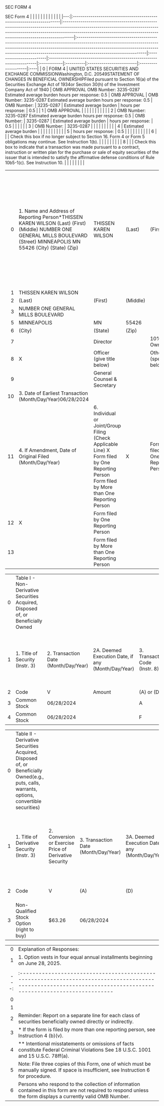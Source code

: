

SEC FORM 4


SEC Form 4 |    |                                                                        |                                                                                                                                                                                                                                                |                                                                                                                                                                                                                                                                              |                          |                                                                        |             |           |                          |                     |     |
|---:|:-----------------------------------------------------------------------|:-----------------------------------------------------------------------------------------------------------------------------------------------------------------------------------------------------------------------------------------------|:-----------------------------------------------------------------------------------------------------------------------------------------------------------------------------------------------------------------------------------------------------------------------------|:-------------------------|:-----------------------------------------------------------------------|:------------|:----------|:-------------------------|:--------------------|:----|
|  0 | FORM 4                                                                 | UNITED STATES SECURITIES AND EXCHANGE COMMISSIONWashington, D.C. 20549STATEMENT OF CHANGES IN BENEFICIAL OWNERSHIPFiled pursuant to Section 16(a) of the Securities Exchange Act of 1934or Section 30(h) of the Investment Company Act of 1940 | OMB APPROVAL OMB Number: 3235-0287 Estimated average burden hours per response: 0.5                                                                                                                                                                                          | OMB APPROVAL             | OMB Number: 3235-0287 Estimated average burden hours per response: 0.5 | OMB Number: | 3235-0287 | Estimated average burden | hours per response: | 0.5 |
|  1 | OMB APPROVAL                                                           |                                                                                                                                                                                                                                                |                                                                                                                                                                                                                                                                              |                          |                                                                        |             |           |                          |                     |     |
|  2 | OMB Number: 3235-0287 Estimated average burden hours per response: 0.5 | OMB Number:                                                                                                                                                                                                                                    | 3235-0287                                                                                                                                                                                                                                                                    | Estimated average burden | hours per response:                                                    | 0.5         |           |                          |                     |     |
|  3 | OMB Number:                                                            | 3235-0287                                                                                                                                                                                                                                      |                                                                                                                                                                                                                                                                              |                          |                                                                        |             |           |                          |                     |     |
|  4 | Estimated average burden                                               |                                                                                                                                                                                                                                                |                                                                                                                                                                                                                                                                              |                          |                                                                        |             |           |                          |                     |     |
|  5 | hours per response:                                                    | 0.5                                                                                                                                                                                                                                            |                                                                                                                                                                                                                                                                              |                          |                                                                        |             |           |                          |                     |     |
|  6 |                                                                        |                                                                                                                                                                                                                                                | Check this box if no longer subject to Section 16. Form 4 or Form 5 obligations may continue. See Instruction 1(b).                                                                                                                                                          |                          |                                                                        |             |           |                          |                     |     |
|  8 |                                                                        |                                                                                                                                                                                                                                                | Check this box to indicate that a transaction was made pursuant to a contract, instruction or written plan for the purchase or sale of equity securities of the issuer that is intended to satisfy the affirmative defense conditions of Rule 10b5-1(c). See Instruction 10. |                          |                                                                        |             |           |                          |                     |     |
 
|    |                                                                                                                                                                            |                                                                                                                                               |          |                                    |          |                                              |             |    |       |        |         |       |                                                                       |                                                                                                                                                                           |          |           |    |                            |                       |                             |
|---:|:---------------------------------------------------------------------------------------------------------------------------------------------------------------------------|:----------------------------------------------------------------------------------------------------------------------------------------------|:---------|:-----------------------------------|:---------|:---------------------------------------------|:------------|:---|:------|:-------|:--------|:------|:----------------------------------------------------------------------|:--------------------------------------------------------------------------------------------------------------------------------------------------------------------------|:---------|:----------|:---|:---------------------------|:----------------------|:----------------------------|
|  0 | 1. Name and Address of Reporting Person*THISSEN KAREN WILSON (Last) (First) (Middle) NUMBER ONE GENERAL MILLS BOULEVARD (Street) MINNEAPOLIS MN 55426 (City) (State) (Zip) | THISSEN KAREN WILSON                                                                                                                          | (Last)   | (First)                            | (Middle) | NUMBER ONE GENERAL MILLS BOULEVARD           | MINNEAPOLIS | MN | 55426 | (City) | (State) | (Zip) | 2. Issuer Name and Ticker or Trading Symbol GENERAL MILLS INC [ GIS ] | 5. Relationship of Reporting Person(s) to Issuer (Check all applicable) Director 10% Owner X Officer (give title below) Other (specify below) General Counsel & Secretary | Director | 10% Owner | X  | Officer (give title below) | Other (specify below) | General Counsel & Secretary |
|  1 | THISSEN KAREN WILSON                                                                                                                                                       |                                                                                                                                               |          |                                    |          |                                              |             |    |       |        |         |       |                                                                       |                                                                                                                                                                           |          |           |    |                            |                       |                             |
|  2 | (Last)                                                                                                                                                                     | (First)                                                                                                                                       | (Middle) |                                    |          |                                              |             |    |       |        |         |       |                                                                       |                                                                                                                                                                           |          |           |    |                            |                       |                             |
|  3 | NUMBER ONE GENERAL MILLS BOULEVARD                                                                                                                                         |                                                                                                                                               |          |                                    |          |                                              |             |    |       |        |         |       |                                                                       |                                                                                                                                                                           |          |           |    |                            |                       |                             |
|  5 | MINNEAPOLIS                                                                                                                                                                | MN                                                                                                                                            | 55426    |                                    |          |                                              |             |    |       |        |         |       |                                                                       |                                                                                                                                                                           |          |           |    |                            |                       |                             |
|  6 | (City)                                                                                                                                                                     | (State)                                                                                                                                       | (Zip)    |                                    |          |                                              |             |    |       |        |         |       |                                                                       |                                                                                                                                                                           |          |           |    |                            |                       |                             |
|  7 |                                                                                                                                                                            | Director                                                                                                                                      |          | 10% Owner                          |          |                                              |             |    |       |        |         |       |                                                                       |                                                                                                                                                                           |          |           |    |                            |                       |                             |
|  8 | X                                                                                                                                                                          | Officer (give title below)                                                                                                                    |          | Other (specify below)              |          |                                              |             |    |       |        |         |       |                                                                       |                                                                                                                                                                           |          |           |    |                            |                       |                             |
|  9 |                                                                                                                                                                            | General Counsel & Secretary                                                                                                                   |          |                                    |          |                                              |             |    |       |        |         |       |                                                                       |                                                                                                                                                                           |          |           |    |                            |                       |                             |
| 10 | 3. Date of Earliest Transaction (Month/Day/Year)06/28/2024                                                                                                                 |                                                                                                                                               |          |                                    |          |                                              |             |    |       |        |         |       |                                                                       |                                                                                                                                                                           |          |           |    |                            |                       |                             |
| 11 | 4. If Amendment, Date of Original Filed (Month/Day/Year)                                                                                                                   | 6. Individual or Joint/Group Filing (Check Applicable Line) X Form filed by One Reporting Person Form filed by More than One Reporting Person | X        | Form filed by One Reporting Person |          | Form filed by More than One Reporting Person |             |    |       |        |         |       |                                                                       |                                                                                                                                                                           |          |           |    |                            |                       |                             |
| 12 | X                                                                                                                                                                          | Form filed by One Reporting Person                                                                                                            |          |                                    |          |                                              |             |    |       |        |         |       |                                                                       |                                                                                                                                                                           |          |           |    |                            |                       |                             |
| 13 |                                                                                                                                                                            | Form filed by More than One Reporting Person                                                                                                  |          |                                    |          |                                              |             |    |       |        |         |       |                                                                       |                                                                                                                                                                           |          |           |    |                            |                       |                             |

 
|    |                                                                                  |                                      |                                                    |                                |                                                                   |                                                                                               |                                                          |                                                       |        |    |
|---:|:---------------------------------------------------------------------------------|:-------------------------------------|:---------------------------------------------------|:-------------------------------|:------------------------------------------------------------------|:----------------------------------------------------------------------------------------------|:---------------------------------------------------------|:------------------------------------------------------|:-------|:---|
|  0 | Table I - Non-Derivative Securities Acquired, Disposed of, or Beneficially Owned |                                      |                                                    |                                |                                                                   |                                                                                               |                                                          |                                                       |        |    |
|  1 | 1. Title of Security (Instr. 3)                                                  | 2. Transaction Date (Month/Day/Year) | 2A. Deemed Execution Date, if any (Month/Day/Year) | 3. Transaction Code (Instr. 8) | 4. Securities Acquired (A) or Disposed Of (D) (Instr. 3, 4 and 5) | 5. Amount of Securities Beneficially Owned Following Reported Transaction(s) (Instr. 3 and 4) | 6. Ownership Form: Direct (D) or Indirect (I) (Instr. 4) | 7. Nature of Indirect Beneficial Ownership (Instr. 4) |        |    |
|  2 | Code                                                                             | V                                    | Amount                                             | (A) or (D)                     | Price                                                             |                                                                                               |                                                          |                                                       |        |    |
|  3 | Common Stock                                                                     | 06/28/2024                           |                                                    | A                              |                                                                   | 6,719                                                                                         | A                                                        | $0.0                                                  | 20,063 | D  |
|  4 | Common Stock                                                                     | 06/28/2024                           |                                                    | F                              |                                                                   | 366                                                                                           | D                                                        | $63.26                                                | 19,697 | D  |

 
|    |                                                                                                                                             |                                                        |                                      |                                                    |                                |                                                                                        |                                                          |                                                                                   |                                            |                                                                                                    |                                                           |                                                        |      |        |    |
|---:|:--------------------------------------------------------------------------------------------------------------------------------------------|:-------------------------------------------------------|:-------------------------------------|:---------------------------------------------------|:-------------------------------|:---------------------------------------------------------------------------------------|:---------------------------------------------------------|:----------------------------------------------------------------------------------|:-------------------------------------------|:---------------------------------------------------------------------------------------------------|:----------------------------------------------------------|:-------------------------------------------------------|:-----|:-------|:---|
|  0 | Table II - Derivative Securities Acquired, Disposed of, or Beneficially Owned(e.g., puts, calls, warrants, options, convertible securities) |                                                        |                                      |                                                    |                                |                                                                                        |                                                          |                                                                                   |                                            |                                                                                                    |                                                           |                                                        |      |        |    |
|  1 | 1. Title of Derivative Security (Instr. 3)                                                                                                  | 2. Conversion or Exercise Price of Derivative Security | 3. Transaction Date (Month/Day/Year) | 3A. Deemed Execution Date, if any (Month/Day/Year) | 4. Transaction Code (Instr. 8) | 5. Number of Derivative Securities Acquired (A) or Disposed of (D) (Instr. 3, 4 and 5) | 6. Date Exercisable and Expiration Date (Month/Day/Year) | 7. Title and Amount of Securities Underlying Derivative Security (Instr. 3 and 4) | 8. Price of Derivative Security (Instr. 5) | 9. Number of derivative Securities Beneficially Owned Following Reported Transaction(s) (Instr. 4) | 10. Ownership Form: Direct (D) or Indirect (I) (Instr. 4) | 11. Nature of Indirect Beneficial Ownership (Instr. 4) |      |        |    |
|  2 | Code                                                                                                                                        | V                                                      | (A)                                  | (D)                                                | Date Exercisable               | Expiration Date                                                                        | Title                                                    | Amount or Number of Shares                                                        |                                            |                                                                                                    |                                                           |                                                        |      |        |    |
|  3 | Non-Qualified Stock Option (right to buy)                                                                                                   | $63.26                                                 | 06/28/2024                           |                                                    | A                              |                                                                                        | 33,592(1)                                                |                                                                                   | 06/28/2025                                 | 07/28/2034                                                                                         | Common Stock                                              | 33,592                                                 | $0.0 | 33,592 | D  |

 |    |                                                                               |
|---:|:------------------------------------------------------------------------------|
|  0 | Explanation of Responses:                                                     |
|  1 | 1. Option vests in four equal annual installments beginning on June 28, 2025. |
 |    |                                                                                                                                                                |                                                      |            |
|---:|:---------------------------------------------------------------------------------------------------------------------------------------------------------------|:-----------------------------------------------------|:-----------|
|  0 |                                                                                                                                                                | By: Christopher A. Rauschl For: Karen Wilson Thissen | 07/02/2024 |
|  1 |                                                                                                                                                                | ** Signature of Reporting Person                     | Date       |
|  2 | Reminder: Report on a separate line for each class of securities beneficially owned directly or indirectly.                                                    |                                                      |            |
|  3 | * If the form is filed by more than one reporting person, see Instruction 4 (b)(v).                                                                            |                                                      |            |
|  4 | ** Intentional misstatements or omissions of facts constitute Federal Criminal Violations See 18 U.S.C. 1001 and 15 U.S.C. 78ff(a).                            |                                                      |            |
|  5 | Note: File three copies of this Form, one of which must be manually signed. If space is insufficient, see Instruction 6 for procedure.                         |                                                      |            |
|  6 | Persons who respond to the collection of information contained in this form are not required to respond unless the form displays a currently valid OMB Number. |                                                      |            |

